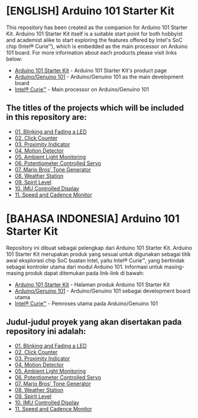 # [ENGLISH] Arduino 101 Starter Kit
This repository has been created as the companion for Arduino 101 Starter Kit.
Arduino 101 Starter Kit itself is a suitable start point for both hobbyist and academist alike to start exploring the features offered by Intel's SoC chip (Intel® Curie™), which is embedded as the main processor on Arduino 101 board.
For more information about each products please visit links below:
* [Arduino 101 Starter Kit](http://digiwarestore.com/en/) - Arduino 101 Starter Kit's product page
* [Arduino/Genuino 101](https://www.arduino.cc/en/Main/ArduinoBoard101) - Arduino/Genuino 101 as the main development board
* [Intel® Curie™](http://www.intel.com/content/www/us/en/wearables/wearable-soc.html) - Main processor on Arduino/Genuino 101

## The titles of the projects which will be included in this repository are:
* [01. Blinking and Fading a LED](/01_Blinking_and_Fading_a_LED)
* [02. Click Counter](/02_Click_Counter)
* [03. Proximity Indicator](/03_Proximity_Indicator)
* [04. Motion Detector](/04_Motion_Detector)
* [05. Ambient Light Monitoring](/05_Ambient_Light_Monitoring)
* [06. Potentiometer Controlled Servo](/06_Potentiometer_Controlled_Servo)
* [07. Mario Bros' Tone Generator](/07_Mario_Bros_Tone_Generator)
* [08. Weather Station](/08_Weather_Station)
* [09. Spirit Level](/09_Spirit_Level)
* [10. IMU Controlled Display](/10_IMU_Controlled_Display)
* [11. Speed and Cadence Monitor](/11_Speed_and_Cadence_Monitor)

# [BAHASA INDONESIA] Arduino 101 Starter Kit
Repository ini dibuat sebagai pelengkap dari Arduino 101 Starter Kit.
Arduino 101 Starter Kit merupakan produk yang sesuai untuk digunakan sebagai titik awal eksplorasi chip SoC buatan Intel, yaitu Intel® Curie™, yang bertindak sebagai kontroler utama dari modul Arduino 101.
Informasi untuk masing-masing produk dapat ditemukan pada link-link di bawah:
* [Arduino 101 Starter Kit](http://digiwarestore.com/en/) - Halaman produk Arduino 101 Starter Kit
* [Arduino/Genuino 101](https://www.arduino.cc/en/Main/ArduinoBoard101) - Arduino/Genuino 101 sebagai development board utama
* [Intel® Curie™](http://www.intel.com/content/www/us/en/wearables/wearable-soc.html) - Pemroses utama pada Arduino/Genuino 101

## Judul-judul proyek yang akan disertakan pada repository ini adalah:
* [01. Blinking and Fading a LED](/01_Blinking_and_Fading_a_LED)
* [02. Click Counter](/02_Click_Counter)
* [03. Proximity Indicator](/03_Proximity_Indicator)
* [04. Motion Detector](/04_Motion_Detector)
* [05. Ambient Light Monitoring](/05_Ambient_Light_Monitoring)
* [06. Potentiometer Controlled Servo](/06_Potentiometer_Controlled_Servo)
* [07. Mario Bros' Tone Generator](/07_Mario_Bros_Tone_Generator)
* [08. Weather Station](/08_Weather_Station)
* [09. Spirit Level](/09_Spirit_Level)
* [10. IMU Controlled Display](/10_IMU_Controlled_Display)
* [11. Speed and Cadence Monitor](/11_Speed_and_Cadence_Monitor)
